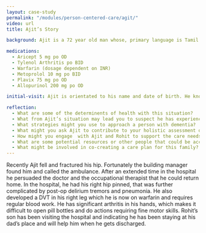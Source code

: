 ```yaml
--- 
layout: case-study
permalink: "/modules/person-centered-care/agit/"
video: url
title: Ajit’s Story

background: Ajit is a 72 year old man whose, primary language is Tamil and he is able to communicate with simple verbal and written English. He escaped to Canada with his family when the war broke out in Sri Lanka and many members of his extended family were killed. Unfortunately, Ajit was driving when he also lost his 10 year old son in a car accident. Not long after the tragic accident, he started drinking which lead to him losing his job. His wife initiated a divorce close to 15 years ago and he has two remaining daughters and one son.  Aljit lives alone in senior’s social housing and can no longer drive, so has been using public transport.   Since his divorce, he has been drinking more and is struggling with his IADLs. He has also been diagnosed with atrial fibrillation, alcoholic dementia, gout, previous MI with stenting, and CRD.

medications:
  - Aricept 5 mg po OD
  - Tylenol Arthritis po BID
  - Warfarin (dosage dependent on INR)
  - Metoprolol 10 mg po BID
  - Plavix 75 mg po OD
  - Allopurinol 200 mg po OD

initial-visit: Ajit is orientated to his name and date of birth. He knows he is at home but not sure of the address and does not know the date. You ask if he has pain and he says yes but is unable to quantify the pain. Ajit said he tripped last night and fell. He has a large bruise on his left eye and left arm. He wasn’t sure when he last ate but states he is not hungry and you note there is minimal food in the fridge. There are dishes in the sink, an empty bottle of whisky on the table and medication bottles scattered on his the table. His clothes are wrinkled, dirty and appeared too big for him. There is a strong smell of urine in the house. Ajit indicates that his son Rohit has gone to the bank for him.

reflection:
  - What are some of the determinents of health with this situation?
  - What from Ajit’s situation may lead you to suspect he has experienced trauma?
  - What strategies might you use to approach a person with dementia?
  - What might you ask Ajit to contribute to your holistic assessment of his health and situation?
  - How might you engage  with Ajit and Rohit to support the care needs they identify?
  - What are some potential resources or other people that could be accessed to support Ajit?
  - What might be involved in co-creating a care plan for this family?
---
```

Recently Ajit fell and fractured his hip. Fortunately the building manager found him and called the ambulance. After an extended time in the hospital he persuaded the doctor and the occupational therapist that he could return home. In the hospital, he had his right hip pinned, that was further complicated by post-op delirium tremors and pneumonia. He also developed a DVT in his right leg which he is now on warfarin and requires regular blood work. He has significant arthritis in his hands, which makes it difficult to open pill bottles and do actions requiring fine motor skills.  Rohit’s son has been visiting the hospital and indicating he has been staying at his dad’s place and will help him when he gets discharged.